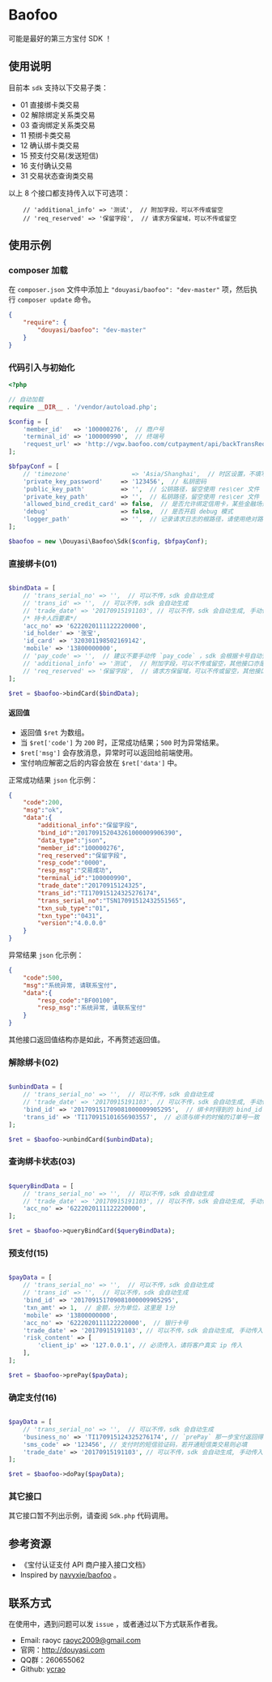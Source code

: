 # Baofoo

可能是最好的第三方宝付 SDK ！

## 使用说明

目前本 `sdk` 支持以下交易子类：

 - 01 直接绑卡类交易
 - 02 解除绑定关系类交易
 - 03 查询绑定关系类交易
 - 11 预绑卡类交易
 - 12 确认绑卡类交易
 - 15 预支付交易(发送短信)
 - 16 支付确认交易
 - 31 交易状态查询类交易

以上 8 个接口都支持传入以下可选项：

```
    // 'additional_info' => '测试',  // 附加字段，可以不传或留空
    // 'req_reserved' => '保留字段',  // 请求方保留域，可以不传或留空
```

## 使用示例

### composer 加载

在 `composer.json` 文件中添加上 `"douyasi/baofoo": "dev-master"` 项，然后执行 `composer update` 命令。

```json
{
    "require": {
        "douyasi/baofoo": "dev-master"
    }
}
```

### 代码引入与初始化

```php
<?php

// 自动加载
require __DIR__ . '/vendor/autoload.php';

$config = [
    'member_id'   => '100000276',  // 商户号
    'terminal_id' => '100000990',  // 终端号
    'request_url' => 'http://vgw.baofoo.com/cutpayment/api/backTransRequest',  // 请求宝付网关地址
];

$bfpayConf = [
    // 'timezone'                 => 'Asia/Shanghai',  // 时区设置，不填写，默认使用 `Asia/Shanghai`
    'private_key_password'     => '123456',  // 私钥密码
    'public_key_path'          => '',  // 公钥路径，留空使用 res\cer 文件
    'private_key_path'         => '',  // 私钥路径，留空使用 res\cer 文件
    'allowed_bind_credit_card' => false,  // 是否允许绑定信用卡，某些金融场景可能不允许使用信用卡 CC
    'debug'                    => false,  // 是否开启 debug 模式
    'logger_path'              => '',  // 记录请求日志的根路径，请使用绝对路径
];

$baofoo = new \Douyasi\Baofoo\Sdk($config, $bfpayConf);
```

### 直接绑卡(01)

```php

$bindData = [
    // 'trans_serial_no' => '',  // 可以不传，sdk 会自动生成
    // 'trans_id' => '',  // 可以不传，sdk 会自动生成
    // 'trade_date' => '20170915191103', // 可以不传，sdk 会自动生成, 手动传入，必须符合宝付要求的日期格式
    /* 持卡人四要素*/
    'acc_no' => '6222020111122220000',
    'id_holder' => '张宝',
    'id_card' => '320301198502169142',
    'mobile' => '13800000000',
    // 'pay_code' => '',  // 建议不要手动传 `pay_code` ，sdk 会根据卡号自动查询得到 `pay_code` ，而且会根据配置 限制是否允许绑定信用卡
    // 'additional_info' => '测试',  // 附加字段，可以不传或留空，其他接口亦是如此
    // 'req_reserved' => '保留字段',  // 请求方保留域，可以不传或留空，其他接口亦是如此
];

$ret = $baofoo->bindCard($bindData);
```

#### 返回值

- 返回值 `$ret` 为数组。
- 当 `$ret['code']` 为 `200` 时，正常成功结果；`500` 时为异常结果。
- `$ret['msg']` 会存放消息，异常时可以返回给前端使用。
- 宝付响应解密之后的内容会放在 `$ret['data']` 中。

正常成功结果 `json` 化示例：

```json
{
    "code":200,
    "msg":"ok",
    "data":{
        "additional_info":"保留字段",
        "bind_id":"201709152043261000009906390",
        "data_type":"json",
        "member_id":"100000276",
        "req_reserved":"保留字段",
        "resp_code":"0000",
        "resp_msg":"交易成功",
        "terminal_id":"100000990",
        "trade_date":"20170915124325",
        "trans_id":"TI170915124325276174",
        "trans_serial_no":"TSN17091512432551565",
        "txn_sub_type":"01",
        "txn_type":"0431",
        "version":"4.0.0.0"
    }
}
```

异常结果 `json` 化示例：

```json
{
    "code":500,
    "msg":"系统异常, 请联系宝付",
    "data":{
        "resp_code":"BF00100",
        "resp_msg":"系统异常, 请联系宝付"
    }
}
```

其他接口返回值结构亦是如此，不再赘述返回值。

### 解除绑卡(02)

```php

$unbindData = [
    // 'trans_serial_no' => '',  // 可以不传，sdk 会自动生成
    // 'trade_date' => '20170915191103', // 可以不传，sdk 会自动生成, 手动传入，必须符合宝付要求的日期格式
    'bind_id' => '201709151709081000009905295',  // 绑卡时得到的 bind_id
    'trans_id' => 'TI170915101656903557',  // 必须与绑卡的时候的订单号一致
];

$ret = $baofoo->unbindCard($unbindData);
```

### 查询绑卡状态(03)

```php

$queryBindData = [
    // 'trans_serial_no' => '',  // 可以不传，sdk 会自动生成
    // 'trade_date' => '20170915191103', // 可以不传，sdk 会自动生成, 手动传入，必须符合宝付要求的日期格式
    'acc_no' => '6222020111122220000',
];

$ret = $baofoo->queryBindCard($queryBindData);
```


### 预支付(15)

```php

$payData = [
    // 'trans_serial_no' => '',  // 可以不传，sdk 会自动生成
    // 'trans_id' => '',  // 可以不传，sdk 会自动生成
    'bind_id' => '201709151709081000009905295',
    'txn_amt' => 1,  // 金额，分为单位，这里是 1分
    'mobile' => '13800000000',
    'acc_no' => '6222020111122220000',  // 银行卡号
    'trade_date' => '20170915191103', // 可以不传，sdk 会自动生成, 手动传入，必须符合宝付要求的日期格式
    'risk_content' => [
        'client_ip' => '127.0.0.1', // 必须传入，请将客户真实 ip 传入
    ],
];

$ret = $baofoo->prePay($payData);
```


### 确定支付(16)

```php

$payData = [
    // 'trans_serial_no' => '',  // 可以不传，sdk 会自动生成
    'business_no' => 'TI170915124325276174', // `prePay` 那一步宝付返回得到的业务流水号
    'sms_code' => '123456', // 支付时的短信验证码，若开通短信类交易则必填
    'trade_date' => '20170915191103', // 可以不传，sdk 会自动生成, 手动传入，必须符合宝付要求的日期格式
];

$ret = $baofoo->doPay($payData);
```

### 其它接口

其它接口暂不列出示例，请查阅 `Sdk.php` 代码调用。

## 参考资源

- 《宝付认证支付 API 商户接入接口文档》
- Inspired by [navyxie/baofoo](https://github.com/navyxie/baofoo) 。

## 联系方式

在使用中，遇到问题可以发 `issue` ，或者通过以下方式联系作者我。

- Email: raoyc <raoyc2009@gmail.com>
- 官网：http://douyasi.com
- QQ群：260655062
- Github: [ycrao](https://github.com/ycrao)
